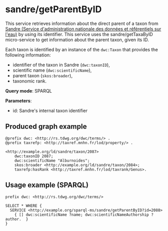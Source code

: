 
# sandre/getParentByID


This service retrieves information about the direct parent of a taxon from [Sandre (Service d'administration nationale des données et référentiels sur l'eau)](http://www.sandre.eaufrance.fr/) by using its identifier. 
This service uses the sandre/getTaxaByID micro-service to get information about the parent taxon, given its ID.

Each taxon is identified by an instance of the `dwc:Taxon` that provides the following information:
- identifier of the taxon in Sandre (`dwc:taxonID`),
- scientific name (`dwc:scientificName`),
- parent taxon (`skos:broader`),
- taxonomic rank.

**Query mode**: SPARQL

**Parameters**: 
- id: Sandre's internal taxon identifier




## Produced graph example

```turtle
@prefix dwc: <http://rs.tdwg.org/dwc/terms/> .
@prefix taxrefp: <http://taxref.mnhn.fr/lod/property/> .

<http://example.org/ld/sandre/taxon/2087> 
    dwc:taxonID 2087;
    dwc:scientificName "Alburnoides";
    skos:broader <http://example.org/ld/sandre/taxon/2084>;
    taxrefp:hasRank <http://taxref.mnhn.fr/lod/taxrank/Genus>.
```

## Usage example (SPARQL)

```sparql
prefix dwc: <http://rs.tdwg.org/dwc/terms/>

SELECT * WHERE {
  SERVICE <http://example.org/sparql-ms/sandre/getParentByID?id=2088>
    { [] dwc:scientificName ?name; dwc:scientificNameAuthorship ?author.  }
}
```

